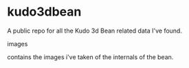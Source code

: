 # kudo3dbean
A public repo for all the Kudo 3d Bean related data I've found.

images

contains the images i've taken of the internals of the bean.
